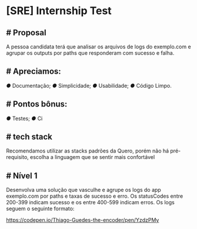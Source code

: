 # [SRE] Internship Test

## # Proposal
A pessoa candidata terá que analisar os arquivos de logs do exemplo.com e agrupar os
outputs por paths que responderam com sucesso e falha.
## # Apreciamos:
 *●* Documentação;
 *●* Simplicidade;
 *●* Usabilidade;
 *●* Código Limpo.
## # Pontos bônus:
 *●* Testes;
 *●* Ci
## # tech stack
Recomendamos utilizar as stacks padrões da Quero, porém não há pré-requisito, escolha a
linguagem que se sentir mais confortável 
## # Nível 1
Desenvolva uma solução que vasculhe e agrupe os logs do app exemplo.com por paths e
taxas de sucesso e erro. Os statusCodes entre 200-399 indicam sucesso e os entre
400-599 indicam erros. Os logs seguem o seguinte formato:




https://codepen.io/Thiago-Guedes-the-encoder/pen/YzdzPMy
